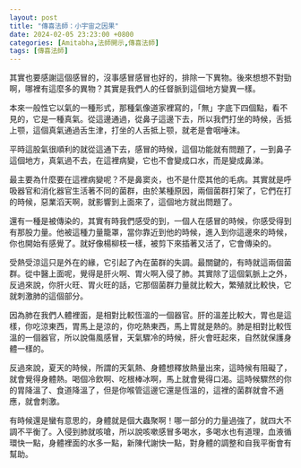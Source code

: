 ```yaml
---
layout: post
title: "傳喜法師：小宇宙之因果"
date: 2024-02-05 23:23:00 +0800
categories: [Amitabha,法師開示,傳喜法師]
tags: [傳喜法師]
---
```


其實也要感謝這個感冒的，沒事感冒感冒也好的，排除一下異物。後來想想不對勁啊，哪裡有這麼多的異物？其實是我們人的任督脈到這個地方變異一樣。      

本來一般性它以氣的一種形式，那種氣像道家裡寫的，「無」字底下四個點，看不見的，它是一種真氣。從這邊通過，從鼻子這邊下去，所以我們打坐的時候，舌抵上颚，這個真氣通過舌生津，打坐的人舌抵上颚，就老是會咽唾沫。        

平時這股氣很順利的就從這通下去，感冒的時候，這個功能就有問題了，一到鼻子這個地方，真氣過不去，在這裡病變，它也不會變成口水，而是變成鼻涕。      

最主要為什麼要在這裡病變呢？不是鼻窦炎，也不是什麼其他的毛病。其實就是呼吸器官和消化器官生活著不同的菌群，由於某種原因，兩個菌群打架了，它們在打的時候，惡業滔天啊，就影響到上面來了，這個地方就出問題了。      

還有一種是被傳染的，其實有時我們感受的到，一個人在感冒的時候，你感受得到有那股力量。他被這種力量籠罩，當你靠近到他的時候，進入到你這邊來的時候，你也開始有感覺了。就好像楊柳枝一樣，被剪下來插著又活了，它會傳染的。        

受熱受涼這只是外在的緣，它引起了內在菌群的失調。最關鍵的，有時就這兩個菌群。從中醫上面呢，覺得是肝火啊、胃火啊入侵了肺。其實除了這個氣脈上之外，反過來說，你肝火旺、胃火旺的話，它那個菌群力量就比較大，繁殖就比較快，它就刺激肺的這個部分。        

因為肺在我們人體裡面，是相對比較恆溫的一個器官。肝的溫差比較大，胃也是這樣，你吃涼東西，胃馬上是涼的，你吃熱東西，馬上胃就是熱的。肺是相對比較恆溫的一個器官，所以說傷風感冒，天氣驟冷的時候，肝火會旺起來，自然就保護身體一樣的。      

反過來說，夏天的時候，所謂的天氣熱、身體想釋放熱量出來，這時候有阻礙了，就會覺得身體熱。喝個冷飲啊、吃根棒冰啊，馬上就會覺得口渴。這時候驟然的你的胃降溫了、食道降溫了，但是你喉管這邊它還是恆溫的，這裡的菌群就會不適應，就會刺激。        

有時候還是蠻有意思的，身體就是個大蟲聚啊！哪一部分的力量過強了，就四大不調不平衡了。入侵到肺就咳嗆，所以說咳嗽感冒多喝水，多喝水也有道理，血液循環快一點，身體裡面的水多一點，新陳代謝快一點，對身體的調整和自我平衡會有幫助。      

